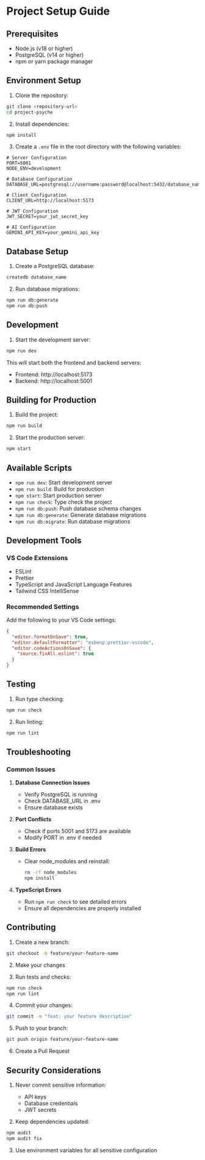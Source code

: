 # Project Setup Guide

## Prerequisites
- Node.js (v18 or higher)
- PostgreSQL (v14 or higher)
- npm or yarn package manager

## Environment Setup

1. Clone the repository:
```bash
git clone <repository-url>
cd project-psyche
```

2. Install dependencies:
```bash
npm install
```

3. Create a `.env` file in the root directory with the following variables:
```env
# Server Configuration
PORT=5001
NODE_ENV=development

# Database Configuration
DATABASE_URL=postgresql://username:password@localhost:5432/database_name

# Client Configuration
CLIENT_URL=http://localhost:5173

# JWT Configuration
JWT_SECRET=your_jwt_secret_key

# AI Configuration
GEMINI_API_KEY=your_gemini_api_key
```

## Database Setup

1. Create a PostgreSQL database:
```bash
createdb database_name
```

2. Run database migrations:
```bash
npm run db:generate
npm run db:push
```

## Development

1. Start the development server:
```bash
npm run dev
```

This will start both the frontend and backend servers:
- Frontend: http://localhost:5173
- Backend: http://localhost:5001

## Building for Production

1. Build the project:
```bash
npm run build
```

2. Start the production server:
```bash
npm start
```

## Available Scripts

- `npm run dev`: Start development server
- `npm run build`: Build for production
- `npm start`: Start production server
- `npm run check`: Type check the project
- `npm run db:push`: Push database schema changes
- `npm run db:generate`: Generate database migrations
- `npm run db:migrate`: Run database migrations

## Development Tools

### VS Code Extensions
- ESLint
- Prettier
- TypeScript and JavaScript Language Features
- Tailwind CSS IntelliSense

### Recommended Settings
Add the following to your VS Code settings:
```json
{
  "editor.formatOnSave": true,
  "editor.defaultFormatter": "esbenp.prettier-vscode",
  "editor.codeActionsOnSave": {
    "source.fixAll.eslint": true
  }
}
```

## Testing

1. Run type checking:
```bash
npm run check
```

2. Run linting:
```bash
npm run lint
```

## Troubleshooting

### Common Issues

1. **Database Connection Issues**
   - Verify PostgreSQL is running
   - Check DATABASE_URL in .env
   - Ensure database exists

2. **Port Conflicts**
   - Check if ports 5001 and 5173 are available
   - Modify PORT in .env if needed

3. **Build Errors**
   - Clear node_modules and reinstall:
     ```bash
     rm -rf node_modules
     npm install
     ```

4. **TypeScript Errors**
   - Run `npm run check` to see detailed errors
   - Ensure all dependencies are properly installed

## Contributing

1. Create a new branch:
```bash
git checkout -b feature/your-feature-name
```

2. Make your changes

3. Run tests and checks:
```bash
npm run check
npm run lint
```

4. Commit your changes:
```bash
git commit -m "feat: your feature description"
```

5. Push to your branch:
```bash
git push origin feature/your-feature-name
```

6. Create a Pull Request

## Security Considerations

1. Never commit sensitive information:
   - API keys
   - Database credentials
   - JWT secrets

2. Keep dependencies updated:
```bash
npm audit
npm audit fix
```

3. Use environment variables for all sensitive configuration 